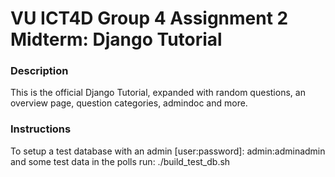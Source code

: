 # VU ICT4D Group 4 Assignment 2 Midterm: Django Tutorial
### Description
This is the official Django Tutorial, expanded with random questions, an overview page, question categories, admindoc and more.

### Instructions
To setup a test database with an admin [user:password]: admin:adminadmin and some test data in the polls run:
./build_test_db.sh
